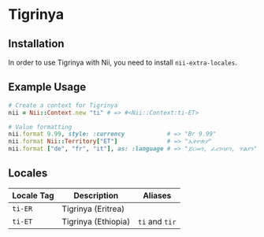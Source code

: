 <!-- This file has been generated. Source: languages/_template.md.erb -->

# Tigrinya

## Installation

In order to use Tigrinya with Nii, you need to install `nii-extra-locales`.

## Example Usage

``` ruby
# Create a context for Tigrinya
nii = Nii::Context.new "ti" # => #<Nii::Context:ti-ET>

# Value formatting
nii.format 9.99, style: :currency            # => "Br 9.99"
nii.format Nii::Territory["ET"]              # => "ኢትዮጵያ"
nii.format ["de", "fr", "it"], as: :language # => "ጀርመን, ፈረንሳይን, ጥልያን"
```


## Locales

<table>
  <thead>
    <tr>
      <th>Locale Tag</th>
      <th>Description</th>
      <th>Aliases</th>
    </tr>
  </thead>
  <tbody>
    <tr>
      <td><code>ti-ER</code></td>
      <td>Tigrinya (Eritrea)</td>
      <td></td>
    </tr>
    <tr>
      <td><code>ti-ET</code></td>
      <td>Tigrinya (Ethiopia)</td>
      <td><code>ti</code> and <code>tir</code></td>
    </tr>
  </tbody>
</table>


